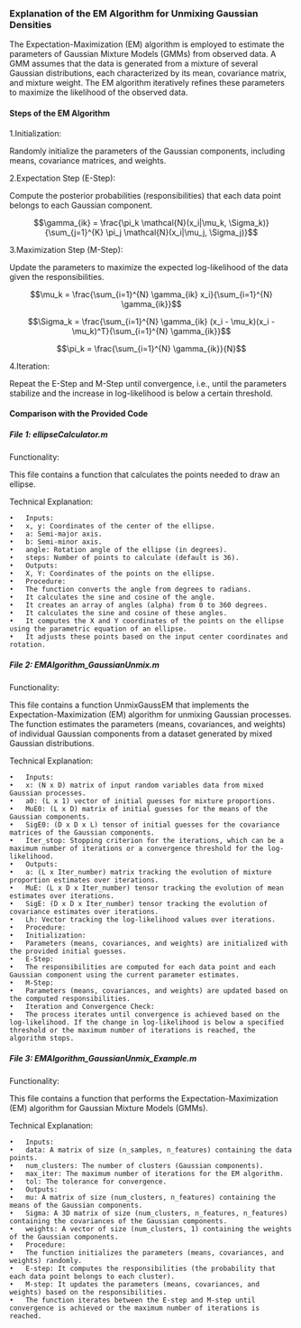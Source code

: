 ### Explanation of the EM Algorithm for Unmixing Gaussian Densities

The Expectation-Maximization (EM) algorithm is employed to estimate the parameters of Gaussian Mixture Models (GMMs) from observed data. 
A GMM assumes that the data is generated from a mixture of several Gaussian distributions, each characterized by its mean, covariance matrix, and mixture weight. 
The EM algorithm iteratively refines these parameters to maximize the likelihood of the observed data.

#### Steps of the EM Algorithm  



1.Initialization: 

Randomly initialize the parameters of the Gaussian components, including means, covariance matrices, and weights.

2.Expectation Step (E-Step): 

Compute the posterior probabilities (responsibilities) that each data point belongs to each Gaussian component.

$$\gamma_{ik} = \frac{\pi_k \mathcal{N}(x_i|\mu_k, \Sigma_k)}{\sum_{j=1}^{K} \pi_j \mathcal{N}(x_i|\mu_j, \Sigma_j)}$$

3.Maximization Step (M-Step):   

Update the parameters to maximize the expected log-likelihood of the data given the responsibilities.

$$\mu_k = \frac{\sum_{i=1}^{N} \gamma_{ik} x_i}{\sum_{i=1}^{N} \gamma_{ik}}$$

$$\Sigma_k = \frac{\sum_{i=1}^{N} \gamma_{ik} (x_i - \mu_k)(x_i - \mu_k)^T}{\sum_{i=1}^{N} \gamma_{ik}}$$

$$\pi_k = \frac{\sum_{i=1}^{N} \gamma_{ik}}{N}$$

4.Iteration:   

Repeat the E-Step and M-Step until convergence, i.e., until the parameters stabilize and the increase in log-likelihood is below a certain threshold.


#### Comparison with the Provided Code

##### File 1: ellipseCalculator.m

Functionality:  

This file contains a function that calculates the points needed to draw an ellipse.

Technical Explanation:

	•	Inputs:
	•	x, y: Coordinates of the center of the ellipse.
	•	a: Semi-major axis.
	•	b: Semi-minor axis.
	•	angle: Rotation angle of the ellipse (in degrees).
	•	steps: Number of points to calculate (default is 36).
	•	Outputs:
	•	X, Y: Coordinates of the points on the ellipse.
	•	Procedure:
	•	The function converts the angle from degrees to radians.
	•	It calculates the sine and cosine of the angle.
	•	It creates an array of angles (alpha) from 0 to 360 degrees.
	•	It calculates the sine and cosine of these angles.
	•	It computes the X and Y coordinates of the points on the ellipse using the parametric equation of an ellipse.
	•	It adjusts these points based on the input center coordinates and rotation.

##### File 2: EMAlgorithm_GaussianUnmix.m

Functionality:

This file contains a function UnmixGaussEM that implements the Expectation-Maximization (EM) algorithm for unmixing Gaussian processes. The function estimates the parameters (means, covariances, and weights) of individual Gaussian components from a dataset generated by mixed Gaussian distributions.

Technical Explanation:

	•	Inputs:
	•	x: (N x D) matrix of input random variables data from mixed Gaussian processes.
	•	a0: (L x 1) vector of initial guesses for mixture proportions.
	•	MuE0: (L x D) matrix of initial guesses for the means of the Gaussian components.
	•	SigE0: (D x D x L) tensor of initial guesses for the covariance matrices of the Gaussian components.
	•	Iter_stop: Stopping criterion for the iterations, which can be a maximum number of iterations or a convergence threshold for the log-likelihood.
	•	Outputs:
	•	a: (L x Iter_number) matrix tracking the evolution of mixture proportion estimates over iterations.
	•	MuE: (L x D x Iter_number) tensor tracking the evolution of mean estimates over iterations.
	•	SigE: (D x D x Iter_number) tensor tracking the evolution of covariance estimates over iterations.
	•	Lh: Vector tracking the log-likelihood values over iterations.
	•	Procedure:
	•	Initialization:
	•	Parameters (means, covariances, and weights) are initialized with the provided initial guesses.
	•	E-Step:
	•	The responsibilities are computed for each data point and each Gaussian component using the current parameter estimates.
	•	M-Step:
	•	Parameters (means, covariances, and weights) are updated based on the computed responsibilities.
	•	Iteration and Convergence Check:
	•	The process iterates until convergence is achieved based on the log-likelihood. If the change in log-likelihood is below a specified threshold or the maximum number of iterations is reached, the algorithm stops.

##### File 3: EMAlgorithm_GaussianUnmix_Example.m

Functionality:

This file contains a function that performs the Expectation-Maximization (EM) algorithm for Gaussian Mixture Models (GMMs).

Technical Explanation:

	•	Inputs:
	•	data: A matrix of size (n_samples, n_features) containing the data points.
	•	num_clusters: The number of clusters (Gaussian components).
	•	max_iter: The maximum number of iterations for the EM algorithm.
	•	tol: The tolerance for convergence.
	•	Outputs:
	•	mu: A matrix of size (num_clusters, n_features) containing the means of the Gaussian components.
	•	Sigma: A 3D matrix of size (num_clusters, n_features, n_features) containing the covariances of the Gaussian components.
	•	weights: A vector of size (num_clusters, 1) containing the weights of the Gaussian components.
	•	Procedure:
	•	The function initializes the parameters (means, covariances, and weights) randomly.
	•	E-step: It computes the responsibilities (the probability that each data point belongs to each cluster).
	•	M-step: It updates the parameters (means, covariances, and weights) based on the responsibilities.
	•	The function iterates between the E-step and M-step until convergence is achieved or the maximum number of iterations is reached.